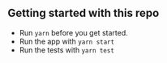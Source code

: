 ## Getting started with this repo

- Run `yarn` before you get started.
- Run the app with `yarn start`
- Run the tests with `yarn test`
